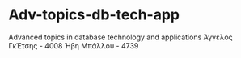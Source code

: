 # Adv-topics-db-tech-app
Advanced topics in database technology and applications
Άγγελος ΓκΈτσης - 4008
Ήβη Μπάλλου - 4739
